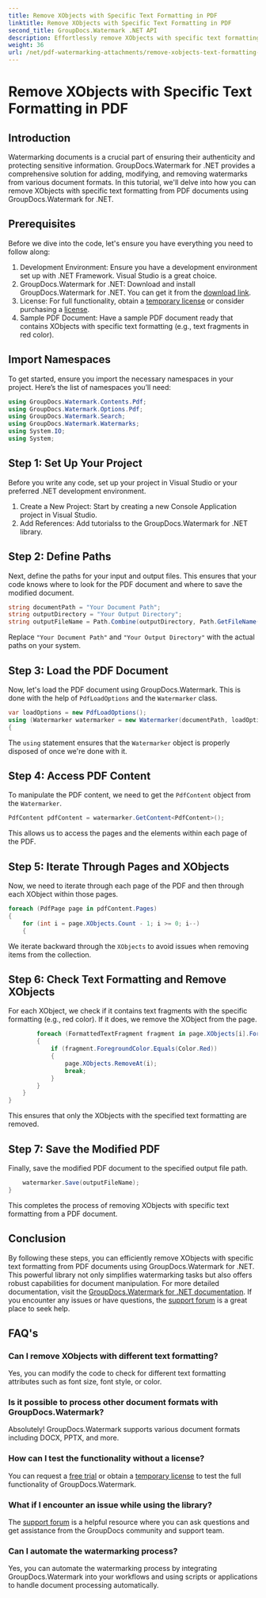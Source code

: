 ```yaml
---
title: Remove XObjects with Specific Text Formatting in PDF
linktitle: Remove XObjects with Specific Text Formatting in PDF
second_title: GroupDocs.Watermark .NET API
description: Effortlessly remove XObjects with specific text formatting from PDFs using GroupDocs.Watermark for .NET. Follow our guide for seamless document manipulation.
weight: 36
url: /net/pdf-watermarking-attachments/remove-xobjects-text-formatting-pdf/
---
```


# Remove XObjects with Specific Text Formatting in PDF

## Introduction
Watermarking documents is a crucial part of ensuring their authenticity and protecting sensitive information. GroupDocs.Watermark for .NET provides a comprehensive solution for adding, modifying, and removing watermarks from various document formats. In this tutorial, we'll delve into how you can remove XObjects with specific text formatting from PDF documents using GroupDocs.Watermark for .NET.
## Prerequisites
Before we dive into the code, let's ensure you have everything you need to follow along:
1. Development Environment: Ensure you have a development environment set up with .NET Framework. Visual Studio is a great choice.
2. GroupDocs.Watermark for .NET: Download and install GroupDocs.Watermark for .NET. You can get it from the [download link](https://releases.groupdocs.com/Watermark/net/).
3. License: For full functionality, obtain a [temporary license](https://purchase.groupdocs.com/temporary-license/) or consider purchasing a [license](https://purchase.groupdocs.com/buy).
4. Sample PDF Document: Have a sample PDF document ready that contains XObjects with specific text formatting (e.g., text fragments in red color).

## Import Namespaces
To get started, ensure you import the necessary namespaces in your project. Here’s the list of namespaces you’ll need:
```csharp
using GroupDocs.Watermark.Contents.Pdf;
using GroupDocs.Watermark.Options.Pdf;
using GroupDocs.Watermark.Search;
using GroupDocs.Watermark.Watermarks;
using System.IO;
using System;
```
## Step 1: Set Up Your Project
Before you write any code, set up your project in Visual Studio or your preferred .NET development environment.
1. Create a New Project: Start by creating a new Console Application project in Visual Studio.
2. Add References: Add tutorialss to the GroupDocs.Watermark for .NET library.
## Step 2: Define Paths
Next, define the paths for your input and output files. This ensures that your code knows where to look for the PDF document and where to save the modified document.
```csharp
string documentPath = "Your Document Path";
string outputDirectory = "Your Output Directory";
string outputFileName = Path.Combine(outputDirectory, Path.GetFileName(documentPath));
```
Replace `"Your Document Path"` and `"Your Output Directory"` with the actual paths on your system.
## Step 3: Load the PDF Document
Now, let's load the PDF document using GroupDocs.Watermark. This is done with the help of `PdfLoadOptions` and the `Watermarker` class.
```csharp
var loadOptions = new PdfLoadOptions();
using (Watermarker watermarker = new Watermarker(documentPath, loadOptions))
{
```
The `using` statement ensures that the `Watermarker` object is properly disposed of once we're done with it.
## Step 4: Access PDF Content
To manipulate the PDF content, we need to get the `PdfContent` object from the `Watermarker`.
```csharp
PdfContent pdfContent = watermarker.GetContent<PdfContent>();
```
This allows us to access the pages and the elements within each page of the PDF.
## Step 5: Iterate Through Pages and XObjects
Now, we need to iterate through each page of the PDF and then through each XObject within those pages.
```csharp
foreach (PdfPage page in pdfContent.Pages)
{
    for (int i = page.XObjects.Count - 1; i >= 0; i--)
    {
```
We iterate backward through the `XObjects` to avoid issues when removing items from the collection.
## Step 6: Check Text Formatting and Remove XObjects
For each XObject, we check if it contains text fragments with the specific formatting (e.g., red color). If it does, we remove the XObject from the page.
```csharp
        foreach (FormattedTextFragment fragment in page.XObjects[i].FormattedTextFragments)
        {
            if (fragment.ForegroundColor.Equals(Color.Red))
            {
                page.XObjects.RemoveAt(i);
                break;
            }
        }
    }
}
```
This ensures that only the XObjects with the specified text formatting are removed.
## Step 7: Save the Modified PDF
Finally, save the modified PDF document to the specified output file path.
```csharp
    watermarker.Save(outputFileName);
}
```
This completes the process of removing XObjects with specific text formatting from a PDF document.

## Conclusion
By following these steps, you can efficiently remove XObjects with specific text formatting from PDF documents using GroupDocs.Watermark for .NET. This powerful library not only simplifies watermarking tasks but also offers robust capabilities for document manipulation. For more detailed documentation, visit the [GroupDocs.Watermark for .NET documentation](https://tutorials.groupdocs.com/Watermark/net/). If you encounter any issues or have questions, the [support forum](https://forum.groupdocs.com/c/watermark/19) is a great place to seek help.
## FAQ's
### Can I remove XObjects with different text formatting?
Yes, you can modify the code to check for different text formatting attributes such as font size, font style, or color.
### Is it possible to process other document formats with GroupDocs.Watermark?
Absolutely! GroupDocs.Watermark supports various document formats including DOCX, PPTX, and more.
### How can I test the functionality without a license?
You can request a [free trial](https://releases.groupdocs.com/) or obtain a [temporary license](https://purchase.groupdocs.com/temporary-license/) to test the full functionality of GroupDocs.Watermark.
### What if I encounter an issue while using the library?
The [support forum](https://forum.groupdocs.com/c/watermark/19) is a helpful resource where you can ask questions and get assistance from the GroupDocs community and support team.
### Can I automate the watermarking process?
Yes, you can automate the watermarking process by integrating GroupDocs.Watermark into your workflows and using scripts or applications to handle document processing automatically.
